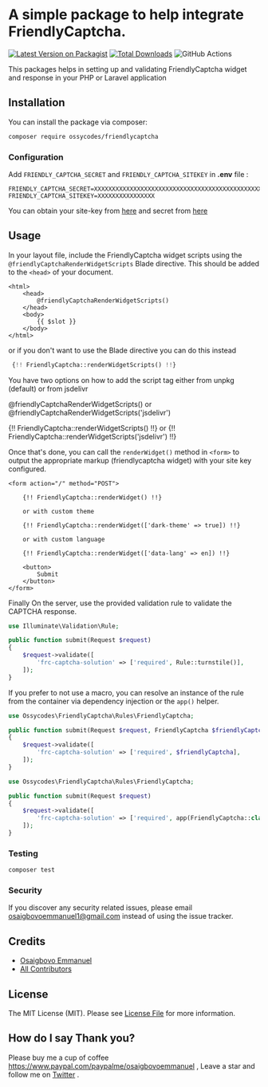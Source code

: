 # A simple package to help integrate FriendlyCaptcha.

[![Latest Version on Packagist](https://img.shields.io/packagist/v/ossycodes/friendlycaptcha.svg?style=flat-square)](https://packagist.org/packages/ossycodes/friendlycaptcha)
[![Total Downloads](https://img.shields.io/packagist/dt/ossycodes/friendlycaptcha.svg?style=flat-square)](https://packagist.org/packages/ossycodes/friendlycaptcha)
![GitHub Actions](https://github.com/ossycodes/friendlycaptcha/actions/workflows/main.yml/badge.svg)

This packages helps in setting up and validating FriendlyCaptcha widget and response in your PHP or Laravel application

## Installation

You can install the package via composer:

```bash
composer require ossycodes/friendlycaptcha
```

### Configuration

Add `FRIENDLY_CAPTCHA_SECRET` and `FRIENDLY_CAPTCHA_SITEKEY` in **.env** file :

```
FRIENDLY_CAPTCHA_SECRET=XXXXXXXXXXXXXXXXXXXXXXXXXXXXXXXXXXXXXXXXXXXXXXXXXXXXXXXXXX
FRIENDLY_CAPTCHA_SITEKEY=XXXXXXXXXXXXXXXX
```

You can obtain your site-key from [here](https://docs.friendlycaptcha.com/#/installation?id=_1-generating-a-sitekey) and secret from [here](https://apiserver-prod.friendlycaptcha.eu/dashboard/accounts/1118678876/apikeys)

## Usage

In your layout file, include the FriendlyCaptcha widget scripts using the `@friendlyCaptchaRenderWidgetScripts` Blade directive. This should be added to the `<head>` of your document.

```blade
<html>
    <head>
        @friendlyCaptchaRenderWidgetScripts()
    </head>
    <body>
        {{ $slot }}
    </body>
</html>
```

or if you don't want to use the Blade directive you can do this instead

```php
 {!! FriendlyCaptcha::renderWidgetScripts() !!}
```

You have two options on how to add the script tag either from unpkg (default) or from jsdelivr

@friendlyCaptchaRenderWidgetScripts()
or
@friendlyCaptchaRenderWidgetScripts('jsdelivr')

{!! FriendlyCaptcha::renderWidgetScripts() !!}
or
{!! FriendlyCaptcha::renderWidgetScripts('jsdelivr') !!}


Once that's done, you can call the `renderWidget()` method  in `<form>` to output the appropriate markup (friendlycaptcha widget) with your site key configured.

```blade
<form action="/" method="POST">

    {!! FriendlyCaptcha::renderWidget() !!}

    or with custom theme

    {!! FriendlyCaptcha::renderWidget(['dark-theme' => true]) !!}

    or with custom language

    {!! FriendlyCaptcha::renderWidget(['data-lang' => en]) !!}

    <button>
        Submit
    </button>
</form>
```

Finally On the server, use the provided validation rule to validate the CAPTCHA response.

```php
use Illuminate\Validation\Rule;

public function submit(Request $request)
{
    $request->validate([
        'frc-captcha-solution' => ['required', Rule::turnstile()],
    ]);
}
```

If you prefer to not use a macro, you can resolve an instance of the rule from the container via dependency injection or the `app()` helper.

```php
use Ossycodes\FriendlyCaptcha\Rules\FriendlyCaptcha;

public function submit(Request $request, FriendlyCaptcha $friendlyCaptcha)
{
    $request->validate([
        'frc-captcha-solution' => ['required', $friendlyCaptcha],
    ]);
}
```

```php
use Ossycodes\FriendlyCaptcha\Rules\FriendlyCaptcha;

public function submit(Request $request)
{
    $request->validate([
        'frc-captcha-solution' => ['required', app(FriendlyCaptcha::class)],
    ]);
}
```

### Testing

```bash
composer test
```

### Security

If you discover any security related issues, please email osaigbovoemmanuel1@gmail.com instead of using the issue tracker.

## Credits

-   [Osaigbovo Emmanuel](https://github.com/ossycodes)
-   [All Contributors](../../contributors)

## License

The MIT License (MIT). Please see [License File](LICENSE.md) for more information.

## How do I say Thank you?

Please buy me a cup of coffee https://www.paypal.com/paypalme/osaigbovoemmanuel , Leave a star and follow me on [Twitter](https://twitter.com/ossycodes) .
